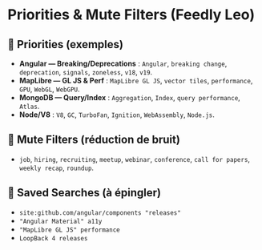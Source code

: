 # Priorities & Mute Filters (Feedly Leo)

## 🎯 Priorities (exemples)
- **Angular — Breaking/Deprecations** : `Angular`, `breaking change`, `deprecation`, `signals`, `zoneless`, `v18`, `v19`.
- **MapLibre — GL JS & Perf** : `MapLibre GL JS`, `vector tiles`, `performance`, `GPU`, `WebGL`, `WebGPU`.
- **MongoDB — Query/Index** : `Aggregation`, `Index`, `query performance`, `Atlas`.
- **Node/V8** : `V8`, `GC`, `TurboFan`, `Ignition`, `WebAssembly`, `Node.js`.

## 🔕 Mute Filters (réduction de bruit)
- `job`, `hiring`, `recruiting`, `meetup`, `webinar`, `conference`, `call for papers`, `weekly recap`, `roundup`.

## 🔎 Saved Searches (à épingler)
- `site:github.com/angular/components "releases"`
- `"Angular Material" a11y`
- `"MapLibre GL JS" performance`
- `LoopBack 4 releases`
